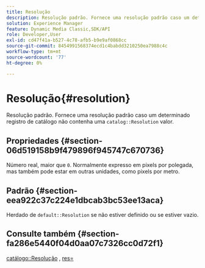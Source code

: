 ```yaml
---
title: Resolução
description: Resolução padrão. Fornece uma resolução padrão caso um determinado registro de catálogo não contenha um valor de Resolução de catálogo válido.
solution: Experience Manager
feature: Dynamic Media Classic,SDK/API
role: Developer,User
exl-id: cd47f41a-b527-4c78-afb5-b9e9af0868cc
source-git-commit: 8454991568374ecd1c4babdd3210250ea7988c4c
workflow-type: tm+mt
source-wordcount: '77'
ht-degree: 0%

---
```


# Resolução{#resolution}

Resolução padrão. Fornece uma resolução padrão caso um determinado registro de catálogo não contenha uma `catalog::Resolution` valor.

## Propriedades {#section-06d519158b9f479896f945747c670736}

Número real, maior que `0`. Normalmente expresso em pixels por polegada, mas também pode estar em outras unidades, como pixels por metro.

## Padrão {#section-eea922c37c224e1dbcab3bc53ee13aca}

Herdado de `default::Resolution` se não estiver definido ou se estiver vazio.

## Consulte também {#section-fa286e5440f04d0aa07c7326cc0d72f1}

[catálogo::Resolução](../../../../../ir-api/material-cat/image-rendering-api-ref/c-ir-material-catalog/c-ir-material-data-reference/r-ir-resolution-dataref.md#reference-6a2d64c2d72b438fade58a3391569da7) , [res=](../../../../../ir-api/http-protocol/image-rendering-api-ref/c-ir-http-protocol-ref/c-ir-http-protocol-command-reference/r-ir-res.md#reference-0ad9de8887144c83a6db97b4994f7c04)
